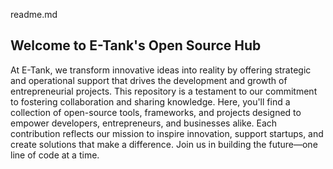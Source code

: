 readme.md
## Welcome to E-Tank's Open Source Hub
At E-Tank, we transform innovative ideas into reality by offering strategic and operational support that drives the development and growth of entrepreneurial projects. This repository is a testament to our commitment to fostering collaboration and sharing knowledge.
Here, you'll find a collection of open-source tools, frameworks, and projects designed to empower developers, entrepreneurs, and businesses alike. Each contribution reflects our mission to inspire innovation, support startups, and create solutions that make a difference.
Join us in building the future—one line of code at a time.
